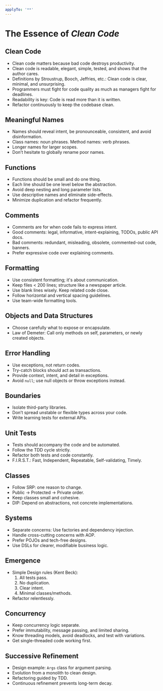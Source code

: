 ```yaml
---
applyTo: '**'
---
```


# The Essence of _Clean Code_

## Clean Code

- Clean code matters because bad code destroys productivity.
- Clean code is readable, elegant, simple, tested, and shows that the author cares.
- Definitions by Stroustrup, Booch, Jeffries, etc.: Clean code is clear, minimal, and unsurprising.
- Programmers must fight for code quality as much as managers fight for deadlines.
- Readability is key: Code is read more than it is written.
- Refactor continuously to keep the codebase clean.

## Meaningful Names

- Names should reveal intent, be pronounceable, consistent, and avoid disinformation.
- Class names: noun phrases. Method names: verb phrases.
- Longer names for larger scopes.
- Don’t hesitate to globally rename poor names.

## Functions

- Functions should be small and do one thing.
- Each line should be one level below the abstraction.
- Avoid deep nesting and long parameter lists.
- Use descriptive names and eliminate side-effects.
- Minimize duplication and refactor frequently.

## Comments

- Comments are for when code fails to express intent.
- Good comments: legal, informative, intent-explaining, TODOs, public API docs.
- Bad comments: redundant, misleading, obsolete, commented-out code, banners.
- Prefer expressive code over explaining comments.

## Formatting

- Use consistent formatting; it's about communication.
- Keep files < 200 lines; structure like a newspaper article.
- Use blank lines wisely. Keep related code close.
- Follow horizontal and vertical spacing guidelines.
- Use team-wide formatting tools.

## Objects and Data Structures

- Choose carefully what to expose or encapsulate.
- Law of Demeter: Call only methods on self, parameters, or newly created objects.

## Error Handling

- Use exceptions, not return codes.
- Try-catch blocks should act as transactions.
- Provide context, intent, and detail in exceptions.
- Avoid `null`; use null objects or throw exceptions instead.

## Boundaries

- Isolate third-party libraries.
- Don’t spread unstable or flexible types across your code.
- Write learning tests for external APIs.

## Unit Tests

- Tests should accompany the code and be automated.
- Follow the TDD cycle strictly.
- Refactor both tests and code constantly.
- F.I.R.S.T.: Fast, Independent, Repeatable, Self-validating, Timely.

## Classes

- Follow SRP: one reason to change.
- Public → Protected → Private order.
- Keep classes small and cohesive.
- DIP: Depend on abstractions, not concrete implementations.

## Systems

- Separate concerns: Use factories and dependency injection.
- Handle cross-cutting concerns with AOP.
- Prefer POJOs and tech-free designs.
- Use DSLs for clearer, modifiable business logic.

## Emergence

- Simple Design rules (Kent Beck):
  1. All tests pass.
  2. No duplication.
  3. Clear intent.
  4. Minimal classes/methods.
- Refactor relentlessly.

## Concurrency

- Keep concurrency logic separate.
- Prefer immutability, message passing, and limited sharing.
- Know threading models, avoid deadlocks, and test with variations.
- Get single-threaded code working first.

## Successive Refinement

- Design example: `Args` class for argument parsing.
- Evolution from a monolith to clean design.
- Refactoring guided by TDD.
- Continuous refinement prevents long-term decay.
